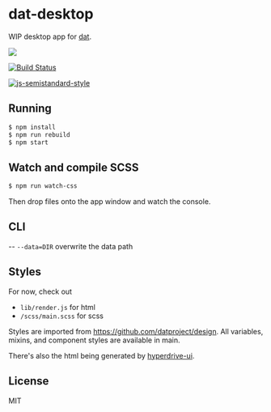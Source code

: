 
# dat-desktop

WIP desktop app for [dat](https://github.com/maxogden/dat).

![](screenshot.png)

[![Build Status](https://travis-ci.org/juliangruber/dat-desktop.svg?branch=master)](https://travis-ci.org/juliangruber/dat-desktop)

[![js-semistandard-style](https://cdn.rawgit.com/flet/semistandard/master/badge.svg)](https://github.com/Flet/semistandard)

## Running

```bash
$ npm install
$ npm run rebuild
$ npm start
```

## Watch and compile SCSS

```bash
$ npm run watch-css
```

Then drop files onto the app window and watch the console.

## CLI

-- `--data=DIR` overwrite the data path

## Styles

For now, check out

- `lib/render.js` for html
- `/scss/main.scss` for scss

Styles are imported from https://github.com/datproject/design. All variables, mixins, and component styles are available in main.

There's also the html being generated by [hyperdrive-ui](https://github.com/karissa/hyperdrive-ui).

## License

  MIT
